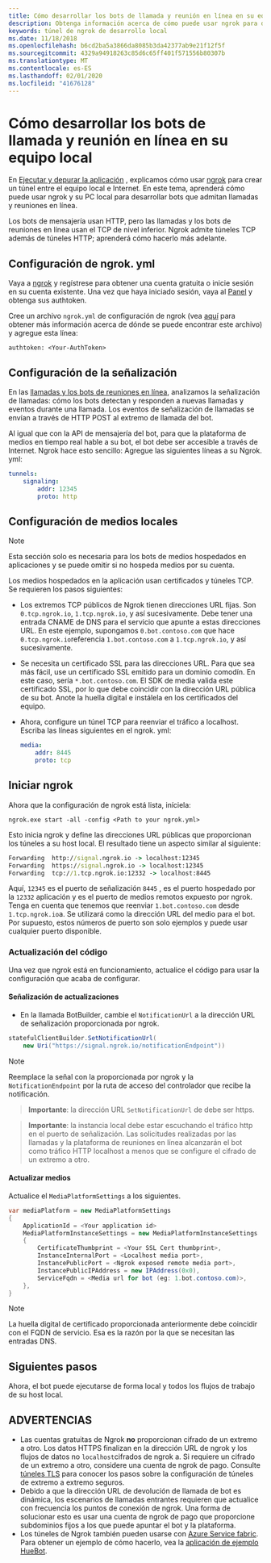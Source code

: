 ```yaml
---
title: Cómo desarrollar los bots de llamada y reunión en línea en su equipo local
description: Obtenga información acerca de cómo puede usar ngrok para desarrollar llamadas y bots de reuniones en línea en su equipo local.
keywords: túnel de ngrok de desarrollo local
ms.date: 11/18/2018
ms.openlocfilehash: b6cd2ba5a3866da8085b3da42377ab9e21f12f5f
ms.sourcegitcommit: 4329a94918263c85d6c65ff401f571556b80307b
ms.translationtype: MT
ms.contentlocale: es-ES
ms.lasthandoff: 02/01/2020
ms.locfileid: "41676128"
---
```

# <a name="how-to-develop-calling-and-online-meeting-bots-on-your-local-pc"></a>Cómo desarrollar los bots de llamada y reunión en línea en su equipo local

En [Ejecutar y depurar la aplicación](../../concepts/build-and-test/debug.md) , explicamos cómo usar [ngrok](https://ngrok.com) para crear un túnel entre el equipo local e Internet. En este tema, aprenderá cómo puede usar ngrok y su PC local para desarrollar bots que admitan llamadas y reuniones en línea.

Los bots de mensajería usan HTTP, pero las llamadas y los bots de reuniones en línea usan el TCP de nivel inferior. Ngrok admite túneles TCP además de túneles HTTP; aprenderá cómo hacerlo más adelante.

## <a name="configuring-ngrokyml"></a>Configuración de ngrok. yml

Vaya a [ngrok](https://ngrok.com) y regístrese para obtener una cuenta gratuita o inicie sesión en su cuenta existente. Una vez que haya iniciado sesión, vaya al [Panel](https://dashboard.ngrok.com) y obtenga sus authtoken.

Cree un archivo `ngrok.yml` de configuración de ngrok (vea [aquí](https://ngrok.com/docs#config) para obtener más información acerca de dónde se puede encontrar este archivo) y agregue esta línea:

  `authtoken: <Your-AuthToken>`

## <a name="setting-up-signaling"></a>Configuración de la señalización

En las [llamadas y los bots de reuniones en línea](./calls-meetings-bots-overview.md), analizamos la señalización de llamadas: cómo los bots detectan y responden a nuevas llamadas y eventos durante una llamada. Los eventos de señalización de llamadas se envían a través de HTTP POST al extremo de llamada del bot.

Al igual que con la API de mensajería del bot, para que la plataforma de medios en tiempo real hable a su bot, el bot debe ser accesible a través de Internet. Ngrok hace esto sencillo: Agregue las siguientes líneas a su Ngrok. yml:

```yaml
tunnels:
    signaling:
        addr: 12345
        proto: http
```

## <a name="setting-up-local-media"></a>Configuración de medios locales

> [!NOTE]
> Esta sección solo es necesaria para los bots de medios hospedados en aplicaciones y se puede omitir si no hospeda medios por su cuenta.

Los medios hospedados en la aplicación usan certificados y túneles TCP. Se requieren los pasos siguientes:

- Los extremos TCP públicos de Ngrok tienen direcciones URL fijas. Son `0.tcp.ngrok.io`, `1.tcp.ngrok.io`, y así sucesivamente. Debe tener una entrada CNAME de DNS para el servicio que apunte a estas direcciones URL. En este ejemplo, supongamos `0.bot.contoso.com` que hace `0.tcp.ngrok.io`referencia `1.bot.contoso.com` a `1.tcp.ngrok.io`, y así sucesivamente.
- Se necesita un certificado SSL para las direcciones URL. Para que sea más fácil, use un certificado SSL emitido para un dominio comodín. En este caso, sería `*.bot.contoso.com`. El SDK de media valida este certificado SSL, por lo que debe coincidir con la dirección URL pública de su bot. Anote la huella digital e instálela en los certificados del equipo.
- Ahora, configure un túnel TCP para reenviar el tráfico a localhost. Escriba las líneas siguientes en el ngrok. yml:

    ```yaml
    media:
        addr: 8445
        proto: tcp
    ```

## <a name="start-ngrok"></a>Iniciar ngrok

Ahora que la configuración de ngrok está lista, iníciela:

  `ngrok.exe start -all -config <Path to your ngrok.yml>`

Esto inicia ngrok y define las direcciones URL públicas que proporcionan los túneles a su host local. El resultado tiene un aspecto similar al siguiente:

```cmd
Forwarding  http://signal.ngrok.io -> localhost:12345
Forwarding  https://signal.ngrok.io -> localhost:12345
Forwarding  tcp://1.tcp.ngrok.io:12332 -> localhost:8445
```

Aquí, `12345` es el puerto de señalización `8445` , es el puerto hospedado por la `12332` aplicación y es el puerto de medios remotos expuesto por ngrok. Tenga en cuenta que tenemos que reenviar `1.bot.contoso.com` desde `1.tcp.ngrok.io`a. Se utilizará como la dirección URL del medio para el bot. Por supuesto, estos números de puerto son solo ejemplos y puede usar cualquier puerto disponible.

### <a name="update-code"></a>Actualización del código

Una vez que ngrok está en funcionamiento, actualice el código para usar la configuración que acaba de configurar.

#### <a name="update-signaling"></a>Señalización de actualizaciones

- En la llamada BotBuilder, cambie el `NotificationUrl` a la dirección URL de señalización proporcionada por ngrok.

```csharp
statefulClientBuilder.SetNotificationUrl(
    new Uri("https://signal.ngrok.io/notificationEndpoint"))
```

> [!NOTE]
> Reemplace la señal con la proporcionada por ngrok y la `NotificationEndpoint` por la ruta de acceso del controlador que recibe la notificación.

> **Importante**: la dirección URL `SetNotificationUrl` de debe ser https.

> **Importante**: la instancia local debe estar escuchando el tráfico http en el puerto de señalización. Las solicitudes realizadas por las llamadas y la plataforma de reuniones en línea alcanzarán el bot como tráfico HTTP localhost a menos que se configure el cifrado de un extremo a otro.

#### <a name="update-media"></a>Actualizar medios

Actualice el `MediaPlatformSettings` a los siguientes.

```csharp
var mediaPlatform = new MediaPlatformSettings
{
    ApplicationId = <Your application id>
    MediaPlatformInstanceSettings = new MediaPlatformInstanceSettings
    {
        CertificateThumbprint = <Your SSL Cert thumbprint>,
        InstanceInternalPort = <Localhost media port>,
        InstancePublicPort = <Ngrok exposed remote media port>,
        InstancePublicIPAddress = new IPAddress(0x0),
        ServiceFqdn = <Media url for bot (eg: 1.bot.contoso.com)>,
    },
}
```

> [!NOTE]
> La huella digital de certificado proporcionada anteriormente debe coincidir con el FQDN de servicio. Esa es la razón por la que se necesitan las entradas DNS.

## <a name="next-steps"></a>Siguientes pasos

Ahora, el bot puede ejecutarse de forma local y todos los flujos de trabajo de su host local.

## <a name="caveats"></a>ADVERTENCIAS

- Las cuentas gratuitas de Ngrok **no** proporcionan cifrado de un extremo a otro. Los datos HTTPS finalizan en la dirección URL de ngrok y los flujos de datos no `localhost`cifrados de ngrok a. Si requiere un cifrado de un extremo a otro, considere una cuenta de ngrok de pago. Consulte [túneles TLS](https://ngrok.com/docs#tls) para conocer los pasos sobre la configuración de túneles de extremo a extremo seguros.
- Debido a que la dirección URL de devolución de llamada de bot es dinámica, los escenarios de llamadas entrantes requieren que actualice con frecuencia los puntos de conexión de ngrok. Una forma de solucionar esto es usar una cuenta de ngrok de pago que proporcione subdominios fijos a los que puede apuntar el bot y la plataforma.
- Los túneles de Ngrok también pueden usarse con [Azure Service fabric](/azure/service-fabric/service-fabric-overview). Para obtener un ejemplo de cómo hacerlo, vea la [aplicación de ejemplo HueBot](/microsoftgraph/microsoft-graph-comms-samples/tree/master/Samples/LocalMediaSamples/HueBot/HueBot).
